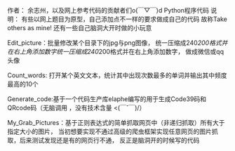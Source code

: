 作者： 余志州，以及网上参考代码的贡献者们o(￣▽￣)d 
Python程序代码
说明：
有些以网上题目为原型，自己添加点不一样的要求做成自己的代码
故称Take others as mine!
还有一些自己脑洞大开时做的小玩意


Edit_picture：批量修改某个目录下的jpg与png图像，
统一压缩成240*200格式并在右上角添加数字统一压缩成240*200格式并在右上角添加数字，
做成微信或qq头像

Count_words: 打开某个英文文本，统计其中出现次数最多的单词并输出其中频度最高的10个

Generate_code:基于一个代码生产库elaphe编写的用于生成Code39码和QRcode码（无脑调用
，没有技术含量 <(￣ˇ￣)/）

My_Grab_Pictures：基于正则表达式的简单抓取网页中（非递归抓取）所有大于指定大小的图片，
当初想要实现不通过高级的爬虫框架实现任意网页的图片抓取，后来测试发现还是有的网页行不通，
反正是脑洞开的时候写的代码
